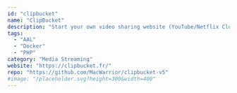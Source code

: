 ```yaml
---
id: "clipbucket"
name: "ClipBucket"
description: "Start your own video sharing website (YouTube/Netflix Clone) in a matter of minutes."
tags:
  - "AAL"
  - "Docker"
  - "PHP"
category: "Media Streaming"
website: "https://clipbucket.fr/"
repo: "https://github.com/MacWarrior/clipbucket-v5"
#image: "/placeholder.svg?height=300&width=400"
---
```


